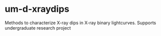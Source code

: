 # um-d-xraydips
Methods to characterize X-ray dips in X-ray binary lightcurves. Supports undergraduate research project
